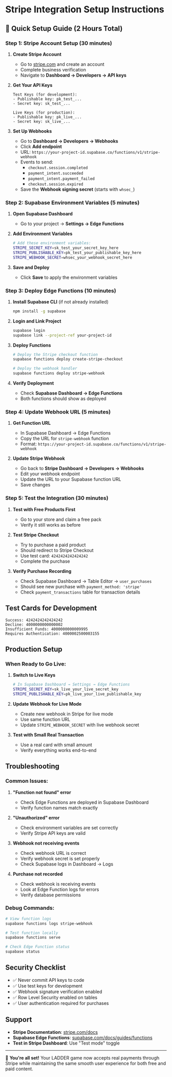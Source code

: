 # Stripe Integration Setup Instructions

## 🚀 Quick Setup Guide (2 Hours Total)

### Step 1: Stripe Account Setup (30 minutes)

1. **Create Stripe Account**
   - Go to [stripe.com](https://stripe.com) and create an account
   - Complete business verification
   - Navigate to **Dashboard → Developers → API keys**

2. **Get Your API Keys**
   ```
   Test Keys (for development):
   - Publishable key: pk_test_...
   - Secret key: sk_test_...
   
   Live Keys (for production):
   - Publishable key: pk_live_...
   - Secret key: sk_live_...
   ```

3. **Set Up Webhooks**
   - Go to **Dashboard → Developers → Webhooks**
   - Click **Add endpoint**
   - URL: `https://your-project-id.supabase.co/functions/v1/stripe-webhook`
   - Events to send:
     - `checkout.session.completed`
     - `payment_intent.succeeded`
     - `payment_intent.payment_failed`
     - `checkout.session.expired`
   - Save the **Webhook signing secret** (starts with `whsec_`)

### Step 2: Supabase Environment Variables (5 minutes)

1. **Open Supabase Dashboard**
   - Go to your project → **Settings → Edge Functions**

2. **Add Environment Variables**
   ```bash
   # Add these environment variables:
   STRIPE_SECRET_KEY=sk_test_your_secret_key_here
   STRIPE_PUBLISHABLE_KEY=pk_test_your_publishable_key_here
   STRIPE_WEBHOOK_SECRET=whsec_your_webhook_secret_here
   ```

3. **Save and Deploy**
   - Click **Save** to apply the environment variables

### Step 3: Deploy Edge Functions (10 minutes)

1. **Install Supabase CLI** (if not already installed)
   ```bash
   npm install -g supabase
   ```

2. **Login and Link Project**
   ```bash
   supabase login
   supabase link --project-ref your-project-id
   ```

3. **Deploy Functions**
   ```bash
   # Deploy the Stripe checkout function
   supabase functions deploy create-stripe-checkout
   
   # Deploy the webhook handler
   supabase functions deploy stripe-webhook
   ```

4. **Verify Deployment**
   - Check **Supabase Dashboard → Edge Functions**
   - Both functions should show as deployed

### Step 4: Update Webhook URL (5 minutes)

1. **Get Function URL**
   - In Supabase Dashboard → Edge Functions
   - Copy the URL for `stripe-webhook` function
   - Format: `https://your-project-id.supabase.co/functions/v1/stripe-webhook`

2. **Update Stripe Webhook**
   - Go back to **Stripe Dashboard → Developers → Webhooks**
   - Edit your webhook endpoint
   - Update the URL to your Supabase function URL
   - Save changes

### Step 5: Test the Integration (30 minutes)

1. **Test with Free Products First**
   - Go to your store and claim a free pack
   - Verify it still works as before

2. **Test Stripe Checkout**
   - Try to purchase a paid product
   - Should redirect to Stripe Checkout
   - Use test card: `4242424242424242`
   - Complete the purchase

3. **Verify Purchase Recording**
   - Check Supabase Dashboard → Table Editor → `user_purchases`
   - Should see new purchase with `payment_method: 'stripe'`
   - Check `payment_transactions` table for transaction details

## Test Cards for Development

```
Success: 4242424242424242
Decline: 4000000000000002
Insufficient Funds: 4000000000009995
Requires Authentication: 4000002500003155
```

## Production Setup

### When Ready to Go Live:

1. **Switch to Live Keys**
   ```bash
   # In Supabase Dashboard → Settings → Edge Functions
   STRIPE_SECRET_KEY=sk_live_your_live_secret_key
   STRIPE_PUBLISHABLE_KEY=pk_live_your_live_publishable_key
   ```

2. **Update Webhook for Live Mode**
   - Create new webhook in Stripe for live mode
   - Use same function URL
   - Update `STRIPE_WEBHOOK_SECRET` with live webhook secret

3. **Test with Small Real Transaction**
   - Use a real card with small amount
   - Verify everything works end-to-end

## Troubleshooting

### Common Issues:

1. **"Function not found" error**
   - Check Edge Functions are deployed in Supabase Dashboard
   - Verify function names match exactly

2. **"Unauthorized" error**
   - Check environment variables are set correctly
   - Verify Stripe API keys are valid

3. **Webhook not receiving events**
   - Check webhook URL is correct
   - Verify webhook secret is set properly
   - Check Supabase logs in Dashboard → Logs

4. **Purchase not recorded**
   - Check webhook is receiving events
   - Look at Edge Function logs for errors
   - Verify database permissions

### Debug Commands:

```bash
# View function logs
supabase functions logs stripe-webhook

# Test function locally
supabase functions serve

# Check Edge Function status
supabase status
```

## Security Checklist

- ✅ Never commit API keys to code
- ✅ Use test keys for development
- ✅ Webhook signature verification enabled
- ✅ Row Level Security enabled on tables
- ✅ User authentication required for purchases

## Support

- **Stripe Documentation**: [stripe.com/docs](https://stripe.com/docs)
- **Supabase Edge Functions**: [supabase.com/docs/guides/functions](https://supabase.com/docs/guides/functions)
- **Test in Stripe Dashboard**: Use "Test mode" toggle

---

🎉 **You're all set!** Your LADDER game now accepts real payments through Stripe while maintaining the same smooth user experience for both free and paid content.